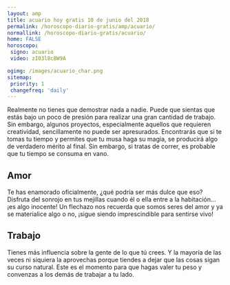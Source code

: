 ```yaml
---
layout: amp
title: acuario hoy gratis 10 de junio del 2018 
permalink: /horoscopo-diario-gratis/amp/acuario/
normallink: /horoscopo-diario-gratis/acuario/
home: FALSE
horoscopo:
 signo: acuario
 video: zI03l8cBW9A

ogimg: /images/acuario_char.png
sitemap:
 priority: 1
 changefreq: 'daily'
---
```



Realmente no tienes que demostrar nada a nadie. Puede que sientas que estás bajo un poco de presión para realizar una gran cantidad de trabajo. Sin embargo, algunos proyectos, especialmente aquellos que requieren creatividad, sencillamente no puede ser apresurados. Encontrarás que si te tomas tu tiempo y permites que tu musa haga su magia, se producirá algo de verdadero mérito al final. Sin embargo, si tratas de correr, es probable que tu tiempo se consuma en vano.

## Amor

Te has enamorado oficialmente, ¿qué podría ser más dulce que eso? Disfruta del sonrojo en tus mejillas cuando él o ella entre a la habitación... ¡es algo inocente! Un flechazo nos recuerda que somos seres del amor y ya se materialice algo o no, ¡sigue siendo imprescindible para sentirse vivo!

## Trabajo

Tienes más influencia sobre la gente de lo que tú crees. Y la mayoría de las veces ni siquiera la aprovechas porque tiendes a dejar que las cosas sigan su curso natural. Este es el momento para que hagas valer tu peso y convenzas a los demás de trabajar a tu lado.